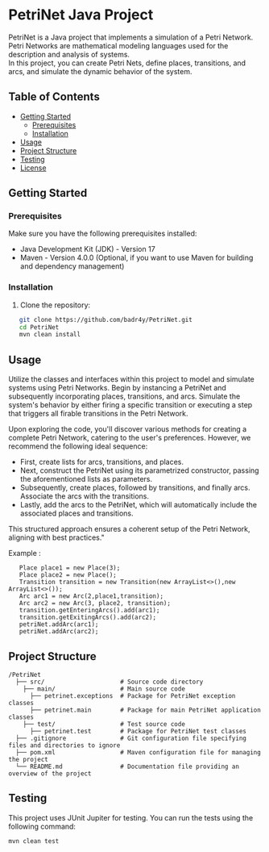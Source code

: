 # PetriNet Java Project
PetriNet is a Java project that implements a simulation of a Petri Network.  
Petri Networks are mathematical modeling languages used for the description and analysis of systems.  
In this project, you can create Petri Nets, define places, transitions, and arcs, and simulate the dynamic behavior of the system.


## Table of Contents

- [Getting Started](#getting-started)
    - [Prerequisites](#prerequisites)
    - [Installation](#installation)
- [Usage](#usage)
- [Project Structure](#project-structure)
- [Testing](#testing)
- [License](#license)

## Getting Started

### Prerequisites

Make sure you have the following prerequisites installed:
- Java Development Kit (JDK) - Version 17
- Maven - Version 4.0.0 (Optional, if you want to use Maven for building and dependency management)

### Installation

1. Clone the repository:
```bash
   git clone https://github.com/badr4y/PetriNet.git 
   cd PetriNet
   mvn clean install
```

## Usage
Utilize the classes and interfaces within this project to model and simulate systems using Petri Networks. Begin by instancing a PetriNet and subsequently incorporating places, transitions, and arcs. Simulate the system's behavior by either firing a specific transition or executing a step that triggers all firable transitions in the Petri Network.

Upon exploring the code, you'll discover various methods for creating a complete Petri Network, catering to the user's preferences. However, we recommend the following ideal sequence:

- First, create lists for arcs, transitions, and places.
- Next, construct the PetriNet using its parametrized constructor, passing the aforementioned lists as parameters.
- Subsequently, create places, followed by transitions, and finally arcs.
Associate the arcs with the transitions.
- Lastly, add the arcs to the PetriNet, which will automatically include the associated places and transitions.

This structured approach ensures a coherent setup of the Petri Network, aligning with best practices."

Example :  
```example
   Place place1 = new Place(3);
   Place place2 = new Place();
   Transition transition = new Transition(new ArrayList<>(),new ArrayList<>());
   Arc arc1 = new Arc(2,place1,transition);
   Arc arc2 = new Arc(3, place2, transition);
   transition.getEnteringArcs().add(arc1);
   transition.getExitingArcs().add(arc2);
   petriNet.addArc(arc1);
   petriNet.addArc(arc2);
```

## Project Structure
```
/PetriNet
  ├── src/                     # Source code directory
    ├── main/                  # Main source code
      ├── petrinet.exceptions  # Package for PetriNet exception classes
      ├── petrinet.main        # Package for main PetriNet application classes
    ├── test/                  # Test source code
      ├── petrinet.test        # Package for PetriNet test classes
  ├── .gitignore               # Git configuration file specifying files and directories to ignore
  ├── pom.xml                  # Maven configuration file for managing the project
  └── README.md                # Documentation file providing an overview of the project
```

## Testing
This project uses JUnit Jupiter for testing. You can run the tests using the following command:
```
mvn clean test
```
